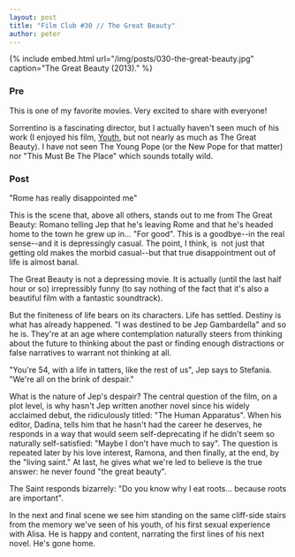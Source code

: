 ```yaml
---
layout: post
title: "Film Club #30 // The Great Beauty"
author: peter
---
```


{% include embed.html url="/img/posts/030-the-great-beauty.jpg" caption="The Great Beauty (2013)." %}

### Pre

This is one of my favorite movies. Very excited to share with everyone!

Sorrentino is a fascinating director, but I actually haven't seen much of his work (I enjoyed his film, [Youth](https://www.youtube.com/watch?v=pSvgKy90t4Y), but not nearly as much as The Great Beauty). I have not seen The Young Pope (or the New Pope for that matter) nor "This Must Be The Place" which sounds totally wild.

### Post

"Rome has really disappointed me"

This is the scene that, above all others, stands out to me from The Great Beauty: Romano telling Jep that he's leaving Rome and that he's headed home to the town he grew up in... "For good". This is a goodbye--in the real sense--and it is depressingly casual. The point, I think, is  not just that getting old makes the morbid casual--but that true disappointment out of life is almost banal.

The Great Beauty is not a depressing movie. It is actually (until the last half hour or so) irrepressibly funny (to say nothing of the fact that it's also a beautiful film with a fantastic soundtrack).

But the finiteness of life bears on its characters. Life has settled. Destiny is what has already happened. "I was destined to be Jep Gambardella" and so he is. They're at an age where contemplation naturally steers from thinking about the future to thinking about the past or finding enough distractions or false narratives to warrant not thinking at all.

"You're 54, with a life in tatters, like the rest of us", Jep says to Stefania. "We're all on the brink of despair."

What is the nature of Jep's despair? The central question of the film, on a plot level, is why hasn't Jep written another novel since his widely acclaimed debut, the ridiculously titled: "The Human Apparatus". When his editor, Dadina, tells him that he hasn't had the career he deserves, he responds in a way that would seem self-deprecating if he didn't seem so naturally self-satisfied: "Maybe I don't have much to say". The question is repeated later by his love interest, Ramona, and then finally, at the end, by the "living saint." At last, he gives what we're led to believe is the true answer: he never found "the great beauty".

The Saint responds bizarrely: "Do you know why I eat roots... because roots are important".

In the next and final scene we see him standing on the same cliff-side stairs from the memory we've seen of his youth, of his first sexual experience with Alisa. He is happy and content, narrating the first lines of his next novel. He's gone home.
